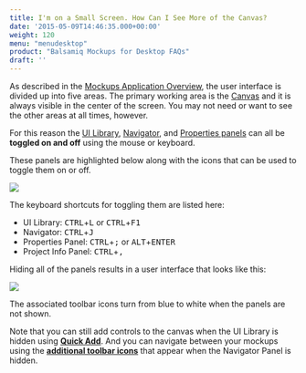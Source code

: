 ```yaml
---
title: I'm on a Small Screen. How Can I See More of the Canvas?
date: '2015-05-09T14:46:35.000+00:00'
weight: 120
menu: "menudesktop"
product: "Balsamiq Mockups for Desktop FAQs"
draft: ''
---
```

As described in the [Mockups Application Overview](https://docs.balsamiq.com/desktop/overview/), the user interface is divided up into five areas. The primary working area is the [Canvas](https://docs.balsamiq.com/desktop/overview/#the-mockup-canvas) and it is always visible in the center of the screen. You may not need or want to see the other areas at all times, however.

For this reason the [UI Library](https://docs.balsamiq.com/desktop/overview/#the-ui-library), [Navigator](https://docs.balsamiq.com/desktop/overview/#the-navigator-panel), and [Properties panels](https://docs.balsamiq.com/desktop/overview/#the-properties-panel) can all be **toggled on and off** using the mouse or keyboard.

These panels are highlighted below along with the icons that can be used to toggle them on or off.

![](https://media.balsamiq.com/img/support/docs/m4d/b3/panels-toggle-on.png)

The keyboard shortcuts for toggling them are listed here:

*   UI Library: <kbd class="ctrl">CTRL</kbd>+<kbd>L</kbd> or <kbd class="ctrl">CTRL</kbd>+<kbd>F1</kbd>
*   Navigator: <kbd class="ctrl">CTRL</kbd>+<kbd>J</kbd>
*   Properties Panel: <kbd class="ctrl">CTRL</kbd>+<kbd>;</kbd> or <kbd class="alt">ALT</kbd>+<kbd>ENTER</kbd>
*   Project Info Panel: <kbd class="ctrl">CTRL</kbd>+<kbd>,</kbd>

Hiding all of the panels results in a user interface that looks like this:

![](https://media.balsamiq.com/img/support/docs/m4d/b3/panels-toggle-off.png)

The associated toolbar icons turn from blue to white when the panels are not shown.

Note that you can still add controls to the canvas when the UI Library is hidden using **[Quick Add](https://docs.balsamiq.com/desktop/overview/#the-quick-add-tool)**. And you can navigate between your mockups using the **[additional toolbar icons](https://docs.balsamiq.com/desktop/overview/#the-toolbar)** that appear when the Navigator Panel is hidden.
